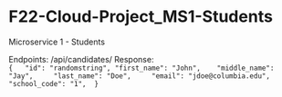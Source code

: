 # F22-Cloud-Project_MS1-Students
Microservice 1 - Students


Endpoints: 
/api/candidates/<id> 
Response:  
`{  
  "id": "randomstring",
  "first_name": "John",   
  "middle_name": "Jay",    
  "last_name": "Doe",    
  "email": "jdoe@columbia.edu",  
  "school_code": "1", 
}`
